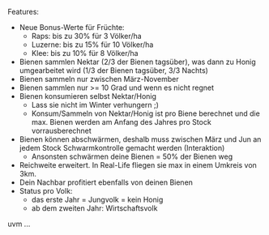 Features:
- Neue Bonus-Werte für Früchte:
	- Raps: bis zu 30% für 3 Völker/ha
	- Luzerne: bis zu 15% für 10 Völker/ha
	- Klee: bis zu 10% für 8 Völker/ha
- Bienen sammlen Nektar (2/3 der Bienen tagsüber), was dann zu Honig umgearbeitet wird (1/3 der Bienen tagsüber, 3/3 Nachts)
- Bienen sammeln nur zwischen März-November
- Bienen sammlen nur >= 10 Grad und wenn es nicht regnet
- Bienen konsumieren selbst Nektar/Honig
	- Lass sie nicht im Winter verhungern ;)
	- Konsum/Sammeln von Nektar/Honig ist pro Biene berechnet und die max. Bienen werden am Anfang des Jahres pro Stock vorrausberechnet
- Bienen können abschwärmen, deshalb muss zwischen März und Jun an jedem Stock Schwarmkontrolle gemacht werden (Interaktion)
	- Ansonsten schwärmen deine Bienen = 50% der Bienen weg
- Reichweite erweitert. In Real-Life fliegen sie max in einem Umkreis von 3km.
- Dein Nachbar profitiert ebenfalls von deinen Bienen
- Status pro Volk:
	- das erste Jahr = Jungvolk = kein Honig
 	- ab dem zweiten Jahr: Wirtschaftsvolk

uvm ...